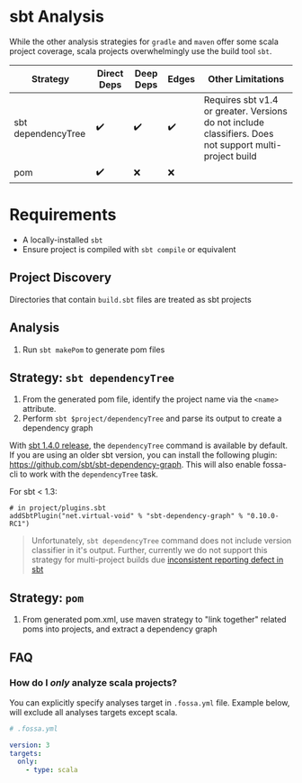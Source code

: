 # sbt Analysis

While the other analysis strategies for `gradle` and `maven` offer some scala project coverage, scala projects overwhelmingly use the build tool `sbt`.

| Strategy           | Direct Deps        | Deep Deps          | Edges              | Other Limitations                                                                                       |
| ------------------ | ------------------ | ------------------ | ------------------ | ------------------------------------------------------------------------------------------------------- |
| sbt dependencyTree | :heavy_check_mark: | :heavy_check_mark: | :heavy_check_mark: | Requires sbt v1.4 or greater. Versions do not include classifiers. Does not support multi-project build |
| pom                | :heavy_check_mark: | :x:                | :x:                |                                                                                                         |

 # Requirements

- A locally-installed `sbt`
- Ensure project is compiled with `sbt compile` or equivalent

## Project Discovery

Directories that contain `build.sbt` files are treated as sbt projects

## Analysis

1. Run `sbt makePom` to generate pom files

## Strategy: `sbt dependencyTree`

1. From the generated pom file, identify the project name via the `<name>` attribute.
2. Perform `sbt $project/dependencyTree` and parse its output to create a dependency graph

With [sbt 1.4.0 release](https://www.scala-sbt.org/1.x/docs/sbt-1.4-Release-Notes.html#sbt-dependency-graph+is+in-sourced), the `dependencyTree` command is available by default. If you are using
an older sbt version, you can install the following plugin: https://github.com/sbt/sbt-dependency-graph. This will also enable fossa-cli to work with the `dependencyTree` task.

For sbt < 1.3:
```
# in project/plugins.sbt
addSbtPlugin("net.virtual-void" % "sbt-dependency-graph" % "0.10.0-RC1")
```

> Unfortunately, `sbt dependencyTree` command does not include version classifier in it's output. Further, 
> currently we do not support this strategy for multi-project builds due [inconsistent reporting defect in sbt](https://github.com/sbt/sbt/issues/6905)

## Strategy: `pom`

1. From generated pom.xml, use maven strategy to "link together" related poms into projects, and extract a dependency graph

## FAQ

### How do I *only* analyze scala projects?

You can explicitly specify analyses target in `.fossa.yml` file. 
Example below, will exclude all analyses targets except scala. 

```yaml
# .fossa.yml 

version: 3
targets:
  only:
    - type: scala
```
